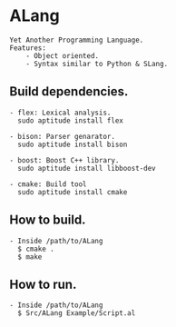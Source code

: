 ALang
==================
    Yet Another Programming Language.
    Features:
        - Object oriented.
        - Syntax similar to Python & SLang.

Build dependencies.
-------------------
    - flex: Lexical analysis.
      sudo aptitude install flex

    - bison: Parser genarator.
      sudo aptitude install bison

    - boost: Boost C++ library.
      sudo aptitude install libboost-dev

    - cmake: Build tool
      sudo aptitude install cmake

How to build.
-------------------
    - Inside /path/to/ALang
      $ cmake .
      $ make

How to run.
-------------------
    - Inside /path/to/ALang
      $ Src/ALang Example/Script.al

